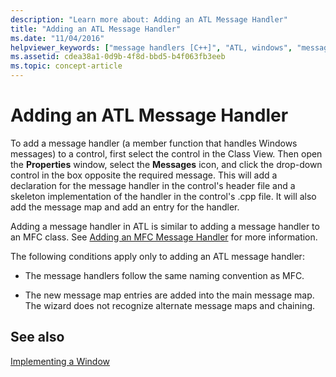 ```yaml
---
description: "Learn more about: Adding an ATL Message Handler"
title: "Adding an ATL Message Handler"
ms.date: "11/04/2016"
helpviewer_keywords: ["message handlers [C++]", "ATL, windows", "message handling [C++], ATL message handler", "windows [C++], ATL", "ATL, message handlers"]
ms.assetid: cdea38a1-0d9b-4f8d-bbd5-b4f063fb3eeb
ms.topic: concept-article
---
```

# Adding an ATL Message Handler

To add a message handler (a member function that handles Windows messages) to a control, first select the control in the Class View. Then open the **Properties** window, select the **Messages** icon, and click the drop-down control in the box opposite the required message. This will add a declaration for the message handler in the control's header file and a skeleton implementation of the handler in the control's .cpp file. It will also add the message map and add an entry for the handler.

Adding a message handler in ATL is similar to adding a message handler to an MFC class. See [Adding an MFC Message Handler](../mfc/reference/adding-an-mfc-message-handler.md) for more information.

The following conditions apply only to adding an ATL message handler:

- The message handlers follow the same naming convention as MFC.

- The new message map entries are added into the main message map. The wizard does not recognize alternate message maps and chaining.

## See also

[Implementing a Window](../atl/implementing-a-window.md)
